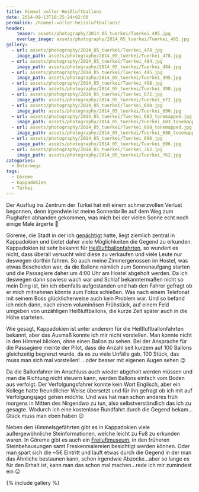 ```yaml
---
title: Himmel voller Heißluftballons
date: 2014-09-13T18:25:24+02:00
permalink: /himmel-voller-heissluftballons/
header:
    teaser: assets/photography/2014_05_tuerkei/Tuerkei_495.jpg
    overlay_image: assets/photography/2014_05_tuerkei/Tuerkei_495.jpg
gallery:
  - url: assets/photography/2014_05_tuerkei/Tuerkei_478.jpg
    image_path: assets/photography/2014_05_tuerkei/Tuerkei_478.jpg
  - url: assets/photography/2014_05_tuerkei/Tuerkei_484.jpg
    image_path: assets/photography/2014_05_tuerkei/Tuerkei_484.jpg
  - url: assets/photography/2014_05_tuerkei/Tuerkei_495.jpg
    image_path: assets/photography/2014_05_tuerkei/Tuerkei_495.jpg
  - url: assets/photography/2014_05_tuerkei/Tuerkei_498.jpg
    image_path: assets/photography/2014_05_tuerkei/Tuerkei_498.jpg
  - url: assets/photography/2014_05_tuerkei/Tuerkei_672.jpg
    image_path: assets/photography/2014_05_tuerkei/Tuerkei_672.jpg
  - url: assets/photography/2014_05_tuerkei/Tuerkei_690.jpg
    image_path: assets/photography/2014_05_tuerkei/Tuerkei_690.jpg
  - url: assets/photography/2014_05_tuerkei/Tuerkei_683_tonemapped.jpg
    image_path: assets/photography/2014_05_tuerkei/Tuerkei_683_tonemapped.jpg
  - url: assets/photography/2014_05_tuerkei/Tuerkei_688_tonemapped.jpg
    image_path: assets/photography/2014_05_tuerkei/Tuerkei_688_tonemapped.jpg
  - url: assets/photography/2014_05_tuerkei/Tuerkei_696.jpg
    image_path: assets/photography/2014_05_tuerkei/Tuerkei_696.jpg
  - url: assets/photography/2014_05_tuerkei/Tuerkei_762.jpg
    image_path: assets/photography/2014_05_tuerkei/Tuerkei_762.jpg
categories:
  - Unterwegs
tags:
  - Göreme
  - Kappadokien
  - Türkei
---
```

Der Ausflug ins Zentrum der Türkei hat mit einem schmerzvollen Verlust begonnen, 
denn irgendwie ist meine Sonnenbrille auf dem Weg zum Flughafen abhanden gekommen, 
was mich bei der vielen Sonne echt noch einige Male ärgerte 🙁

Göreme, die Stadt in der ich [genächtigt](http://www.nomadcavehotel.com/) hatte, liegt ziemlich zentral in Kappadokien 
und bietet daher viele Möglichkeiten die Gegend zu erkunden. Kappadokien ist sehr bekannt für [Heißluftballonfahrten](http://www.royalballoon.com/), 
so wundert es nicht, dass überall versucht wird diese zu verkaufen und viele Leute nur deswegen dorthin fahren. 
So auch meine Zimmergenossen im Hostel, was etwas Bescheiden war, da die Ballone nämlich zum Sonnenaufgang starten 
und die Passagiere daher um 4:00 Uhr am Hostel abgeholt werden. Da ich deswegen dann sowieso wach war und Schlaf bekanntermaßen nicht so mein Ding ist, 
bin ich ebenfalls aufgestanden und hab den Fahrer gefragt ob er mich mitnehmen könnte zum Fotos schießen. 
Was nach einem Telefonat mit seinem Boss glücklicherweise auch kein Problem war. 
Und so befand ich mich dann, nach einem voluminösen Frühstück, auf einem Feld umgeben von unzähligen Heißluftballons, 
die kurze Zeit später auch in die Höhe starteten.

Wie gesagt, Kappadokien ist unter anderem für die Heißluftballonfahrten bekannt, aber das Ausmaß konnte ich mir nicht vorstellen. 
Man konnte nicht in den Himmel blicken, ohne einen Ballon zu sehen. Bei der Ansprache für die Passagiere meinte der Pilot, 
dass die Anzahl seit kurzem auf 100 Ballons gleichzeitig begrenzt wurde, da es zu viele Unfälle gab. 
100 Stück, das muss man sich mal vorstellen! …oder besser mit eigenen Augen sehen 😉

Da die Ballonfahrer im Anschluss auch wieder abgeholt werden müssen und man die Richtung nicht steuern kann, 
werden Ballons einfach vom Boden aus verfolgt. Der Verfolgungsfahrer konnte kein Wort Englisch, 
aber ein Kollege hatte freundlicher Weise übersetzt und für ihn gefragt ob ich mit auf Verfolgungsjagd gehen möchte. 
Und was hat man schon anderes früh morgens in Mitten des Nirgendwo zu tun, also selbstverständlich das ich zu gesagte. 
Wodurch ich eine kostenlose Rundfahrt durch die Gegend bekam…Glück muss man eben haben 😉

Neben den Himmelsgefährten gibt es in Kappadokien viele außergewöhnliche Steinformationen, welche leicht zu Fuß zu erkunden waren. 
In Göreme gibt es auch ein [Freiluftmuseum](http://www.muze.gov.tr/goreme-en), in den früheren Steinbehausungen samt 
Freskenmalereien besichtigt werden können. Oder man spart sich die ~5€ Eintritt und lauft etwas durch die Gegend in der man das Ähnliche bestaunen kann, 
schon irgendwie Abzocke…aber so lange es für den Erhalt ist, kann man das schon mal machen…rede ich mir zumindest ein 😛

{% include gallery %}